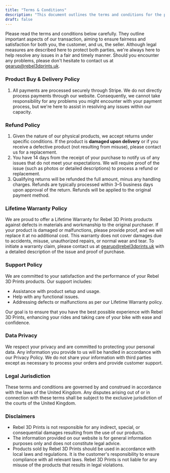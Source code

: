 ```yaml
---
title: "Terms & Conditions"
description: "This document outlines the terms and conditions for the purchase and use of Rebel 3D Prints products."
draft: false
---
```


Please read the terms and conditions below carefully. They outline important aspects of our transaction, aiming to ensure fairness and satisfaction for both you, the customer, and us, the seller. Although legal measures are described here to protect both parties, we're always here to help resolve any issues in a fair and timely manner. Should you encounter any problems, please don't hesitate to contact us at <gearup@rebel3dprints.uk>.

### Product Buy & Delivery Policy

1. All payments are processed securely through Stripe. We do not directly process payments through our website. Consequently, we cannot take responsibility for any problems you might encounter with your payment process, but we're here to assist in resolving any issues within our capacity.

### Refund Policy

1. Given the nature of our physical products, we accept returns under specific conditions. If the product is **damaged upon delivery** or if you receive a defective product (not resulting from misuse), please contact us for a replacement.
2. You have 14 days from the receipt of your purchase to notify us of any issues that do not meet your expectations. We will require proof of the issue (such as photos or detailed descriptions) to process a refund or replacement.
3. Qualifying returns will be refunded the full amount, minus any handling charges. Refunds are typically processed within 3–5 business days upon approval of the return. Refunds will be applied to the original payment method.

### Lifetime Warranty Policy

We are proud to offer a Lifetime Warranty for Rebel 3D Prints products against defects in materials and workmanship to the original purchaser. If your product is damaged or malfunctions, please provide proof, and we will replace it at no additional cost. This warranty does not cover damages due to accidents, misuse, unauthorized repairs, or normal wear and tear. To initiate a warranty claim, please contact us at <gearup@rebel3dprints.uk> with a detailed description of the issue and proof of purchase.

### Support Policy

We are committed to your satisfaction and the performance of your Rebel 3D Prints products. Our support includes:

- Assistance with product setup and usage.
- Help with any functional issues.
- Addressing defects or malfunctions as per our Lifetime Warranty policy.

Our goal is to ensure that you have the best possible experience with Rebel 3D Prints, enhancing your rides and taking care of your bike with ease and confidence.

### Data Privacy

We respect your privacy and are committed to protecting your personal data. Any information you provide to us will be handled in accordance with our Privacy Policy. We do not share your information with third parties except as necessary to process your orders and provide customer support.

### Legal Jurisdiction

These terms and conditions are governed by and construed in accordance with the laws of the United Kingdom. Any disputes arising out of or in connection with these terms shall be subject to the exclusive jurisdiction of the courts of the United Kingdom.

### Disclaimers

- Rebel 3D Prints is not responsible for any indirect, special, or consequential damages resulting from the use of our products.
- The information provided on our website is for general information purposes only and does not constitute legal advice.
- Products sold by Rebel 3D Prints should be used in accordance with local laws and regulations. It is the customer's responsibility to ensure compliance with all relevant laws. Rebel 3D Prints is not liable for any misuse of the products that results in legal violations.

